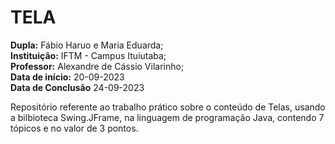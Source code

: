 # TELA
**Dupla:** Fábio Haruo e Maria Eduarda; <br>
**Instituição:** IFTM - Campus Ituiutaba; <br>
**Professor:** Alexandre de Cássio Vilarinho; <br>
**Data de início:** 20-09-2023 <br>
**Data de Conclusão** 24-09-2023 <br>

Repositório referente ao trabalho prático sobre o conteúdo de Telas, usando 
a bilbioteca Swing.JFrame, na linguagem de programação Java, contendo 7 tópicos e no valor de 3 pontos.